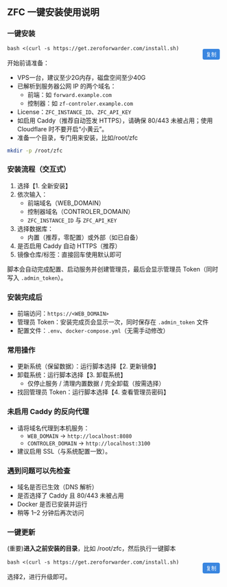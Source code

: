 <style>
.code-container {
  position: relative;
  margin: 16px 0;
}

.copy-button {
  position: absolute;
  top: 8px;
  right: 8px;
  background: #0969da;
  color: white;
  border: none;
  border-radius: 4px;
  padding: 4px 8px;
  font-size: 12px;
  cursor: pointer;
  z-index: 10;
  opacity: 0.8;
  transition: opacity 0.2s;
}

.copy-button:hover {
  opacity: 1;
  background: #0550ae;
}

.copy-button.copied {
  background: #1a7f37;
}

.code-container pre {
  margin: 0;
}
</style>

## ZFC 一键安装使用说明

### 一键安装
<div class="code-container">
<button class="copy-button" onclick="copyToClipboard(this, 'bash <(curl -s https://get.zeroforwarder.com/install.sh)')">复制</button>
<pre><code class="language-bash">bash <(curl -s https://get.zeroforwarder.com/install.sh)</code></pre>
</div>

开始前请准备：
- VPS一台，建议至少2G内存，磁盘空间至少40G
- 已解析到服务器公网 IP 的两个域名：
  - 前端：如 `forward.example.com`
  - 控制器：如 `zf-controler.example.com`
- License：`ZFC_INSTANCE_ID`、`ZFC_API_KEY`
- 如启用 Caddy（推荐自动签发 HTTPS），请确保 80/443 未被占用；使用 Cloudflare 时不要开启“小黄云”。
- 准备一个目录，专门用来安装，比如/root/zfc
```bash
mkdir -p /root/zfc
```

### 安装流程（交互式）
1) 选择【1. 全新安装】
2) 依次输入：
   - 前端域名（WEB_DOMAIN）
   - 控制器域名（CONTROLER_DOMAIN）
   - `ZFC_INSTANCE_ID` 与 `ZFC_API_KEY`
3) 选择数据库：
   - 内置（推荐，零配置）或外部（如已自备）
4) 是否启用 Caddy 自动 HTTPS（推荐）
5) 镜像仓库/标签：直接回车使用默认即可

脚本会自动完成配置、启动服务并创建管理员，最后会显示管理员 Token（同时写入 `.admin_token`）。

### 安装完成后
- 前端访问：`https://<WEB_DOMAIN>`
- 管理员 Token：安装完成页会显示一次，同时保存在 `.admin_token` 文件
- 配置文件：`.env`、`docker-compose.yml`（无需手动修改）

### 常用操作
- 更新系统（保留数据）：运行脚本选择【2. 更新镜像】
- 卸载系统：运行脚本选择【3. 卸载系统】
  - 仅停止服务 / 清理内置数据 / 完全卸载（按需选择）
- 找回管理员 Token：运行脚本选择【4. 查看管理员密码】

### 未启用 Caddy 的反向代理
- 请将域名代理到本机服务：
  - `WEB_DOMAIN` → `http://localhost:8080`
  - `CONTROLER_DOMAIN` → `http://localhost:3100`
- 建议启用 SSL（与系统配置一致）。

### 遇到问题可以先检查
- 域名是否已生效（DNS 解析）
- 是否选择了 Caddy 且 80/443 未被占用
- Docker 是否已安装并运行
- 稍等 1–2 分钟后再次访问


### 一键更新
(重要)**进入之前安装的目录**，比如 /root/zfc，然后执行一键脚本
<div class="code-container">
<button class="copy-button" onclick="copyToClipboard(this, 'bash <(curl -s https://get.zeroforwarder.com/install.sh)')">复制</button>
<pre><code class="language-bash">bash <(curl -s https://get.zeroforwarder.com/install.sh)</code></pre>
</div>
选择2，进行升级即可。

<script>
function copyToClipboard(button, text) {
  // 使用现代的 Clipboard API
  if (navigator.clipboard && window.isSecureContext) {
    navigator.clipboard.writeText(text).then(function() {
      showCopySuccess(button);
    }).catch(function(err) {
      // 如果现代 API 失败，使用备用方法
      fallbackCopyTextToClipboard(text, button);
    });
  } else {
    // 备用方法，适用于不支持 Clipboard API 的浏览器
    fallbackCopyTextToClipboard(text, button);
  }
}

function fallbackCopyTextToClipboard(text, button) {
  const textArea = document.createElement("textarea");
  textArea.value = text;
  
  // 避免在 iPhone 上滚动到底部
  textArea.style.top = "0";
  textArea.style.left = "0";
  textArea.style.position = "fixed";
  
  document.body.appendChild(textArea);
  textArea.focus();
  textArea.select();
  
  try {
    const successful = document.execCommand('copy');
    if (successful) {
      showCopySuccess(button);
    } else {
      showCopyError(button);
    }
  } catch (err) {
    showCopyError(button);
  }
  
  document.body.removeChild(textArea);
}

function showCopySuccess(button) {
  const originalText = button.textContent;
  button.textContent = '已复制';
  button.classList.add('copied');
  
  setTimeout(function() {
    button.textContent = originalText;
    button.classList.remove('copied');
  }, 2000);
}

function showCopyError(button) {
  const originalText = button.textContent;
  button.textContent = '复制失败';
  
  setTimeout(function() {
    button.textContent = originalText;
  }, 2000);
}
</script>